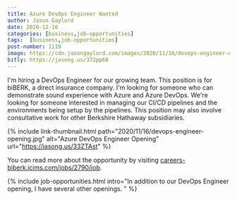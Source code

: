 ```yaml
---
title: Azure DevOps Engineer Wanted
author: Jason Gaylord
date: 2020-12-10
categories: [business,job-opportunities]
tags:  [business,job-opportunities]
post-number: 1119
image: https://cdn.jasongaylord.com/images/2020/11/16/devops-engineer-opening.jpg
bitly: https://jasong.us/372pp68
---
```


I'm hiring a DevOps Engineer for our growing team. This position is for biBERK, a direct insurance company. I'm looking for someone who can demonstrate sound experience with Azure and Azure DevOps. We're looking for someone interested in managing our CI/CD pipelines and the environments being setup by the pipelines. This position may also involve consultative work for other Berkshire Hathaway subsidiaries. 

{% include link-thumbnail.html path="2020/11/16/devops-engineer-opening.jpg" alt="Azure DevOps Engineer Opening" url="https://jasong.us/33ZTAst" %}

You can read more about the opportunity by visiting [careers-biberk.icims.com/jobs/2790/job](https://jasong.us/33ZTAst).

{% include job-opportunities.html intro="In addition to our DevOps Engineer opening, I have several other openings. " %}